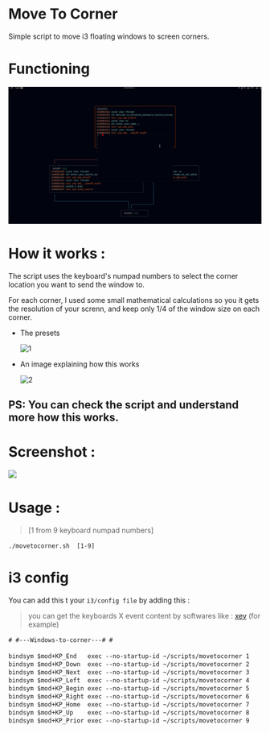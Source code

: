 # Move To Corner
Simple script to move i3 floating windows to screen corners.

# Functioning 
![](https://raw.githubusercontent.com/SofianeHamlaoui/junk/master/Movetocorner.gif)

# How it works : 
The script uses the keyboard's numpad numbers to select the corner location you want to send the window to.

For each corner, I used some small mathematical calculations so you it gets the resolution of your screnn, and keep only 1/4 of the window size on each corner.
- The presets

    ![1](https://i.imgur.com/bvDfrmQ.png)
    
- An image explaining how this works

    ![2](https://i.imgur.com/297KvMx.png)

## PS: You can check the script and understand more how this works.

# Screenshot : 

![](https://i.imgur.com/q8Z0iXl.png)

# Usage : 
> [1 from 9 keyboard numpad numbers]
```
./movetocorner.sh  [1-9]
```

# i3 config 

You can add this t your `i3/config file` by adding this : 
> you can get the keyboards X event content by softwares like : [xev](https://jlk.fjfi.cvut.cz/arch/manpages/man/xev.1) (for example)
```
# #---Windows-to-corner---# #

bindsym $mod+KP_End   exec --no-startup-id ~/scripts/movetocorner 1
bindsym $mod+KP_Down  exec --no-startup-id ~/scripts/movetocorner 2
bindsym $mod+KP_Next  exec --no-startup-id ~/scripts/movetocorner 3
bindsym $mod+KP_Left  exec --no-startup-id ~/scripts/movetocorner 4
bindsym $mod+KP_Begin exec --no-startup-id ~/scripts/movetocorner 5
bindsym $mod+KP_Right exec --no-startup-id ~/scripts/movetocorner 6
bindsym $mod+KP_Home  exec --no-startup-id ~/scripts/movetocorner 7
bindsym $mod+KP_Up    exec --no-startup-id ~/scripts/movetocorner 8
bindsym $mod+KP_Prior exec --no-startup-id ~/scripts/movetocorner 9

```
